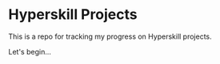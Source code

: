 # Hyperskill Projects

This is a repo for tracking my progress on Hyperskill projects. 

Let's begin...